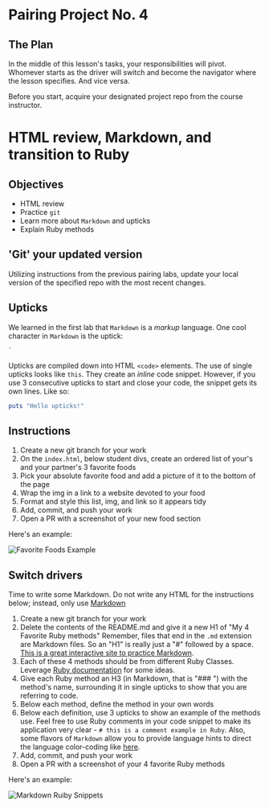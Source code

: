 # Pairing Project No. 4

## The Plan

In the middle of this lesson's tasks, your responsibilities will pivot. Whomever starts as the driver will switch and become the navigator where the lesson specifies. And vice versa.

Before you start, acquire your designated project repo from the course instructor.

# HTML review, Markdown, and transition to Ruby

## Objectives

* HTML review
* Practice `git`
* Learn more about `Markdown` and upticks
* Explain Ruby methods

## 'Git' your updated version

Utilizing instructions from the previous pairing labs, update your local version of the specified repo with the most recent changes.

## Upticks

We learned in the first lab that `Markdown` is a *markup* language. One cool character in `Markdown` is the uptick:

```
`
```

Upticks are compiled down into HTML `<code>` elements. The use of single upticks looks like `this`. They create an *inline* code snippet. However, if you use 3 consecutive upticks to start and close your code, the snippet gets its own lines. Like so:

```ruby
puts "Hello upticks!"
```

## Instructions

1. Create a new git branch for your work
1. On the `index.html`, below student divs, create an ordered list of your's and your partner's 3 favorite foods
1. Pick your absolute favorite food and add a picture of it to the bottom of the page
1. Wrap the img in a link to a website devoted to your food
1. Format and style this list, img, and link so it appears tidy
1. Add, commit, and push your work
1. Open a PR with a screenshot of your new food section

Here's an example:

![Favorite Foods Example](https://raw.githubusercontent.com/powerhome/phrg-github-workflow-primer-part-four/master/favorite-foods-example.png?raw=true "Favorite Foods Example Section")

## Switch drivers

Time to write some Markdown. Do not write any HTML for the instructions below; instead, only use [Markdown](https://dillinger.io/)

1. Create a new git branch for your work
1. Delete the contents of the README.md and give it a new H1 of "My 4 Favorite Ruby methods" Remember, files that end in the `.md` extension are Markdown files. So an "H1" is really just a "#" followed by a space. [This is a great interactive site to practice Markdown](https://dillinger.io/).
1. Each of these 4 methods should be from different Ruby Classes. Leverage [Ruby documentation](https://ruby-doc.org/) for some ideas.
1. Give each Ruby method an H3 (in Markdown, that is "### ") with the method's name, surrounding it in single upticks to show that you are referring to code.
1. Below each method, define the method in your own words
1. Below each definition, use 3 upticks to show an example of the methods use. Feel free to use Ruby comments in your code snippet to make its application very clear - `# this is a comment example in Ruby`. Also, some flavors of `Markdown` allow you to provide language hints to direct the language color-coding like [here](https://github.com/adam-p/markdown-here/wiki/Markdown-Cheatsheet#code).
1. Add, commit, and push your work
1. Open a PR with a screenshot of your 4 favorite Ruby methods

Here's an example:

![Markdown Ruiby Snippets](https://raw.githubusercontent.com/powerhome/phrg-github-workflow-primer-part-four/master/markdown-example.png?raw=true "Examples of adding Ruby Snippets in Markdown")
